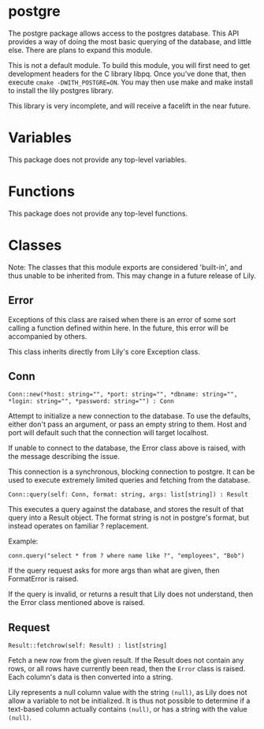 postgre
=======

The postgre package allows access to the postgres database. This API provides a way of doing the most basic querying of the database, and little else. There are plans to expand this module.

This is not a default module. To build this module, you will first need to get development headers for the C library libpq. Once you've done that, then execute `cmake -DWITH_POSTGRE=ON`. You may then use make and make install to install the lily postgres library.

This library is very incomplete, and will receive a facelift in the near future.

# Variables

This package does not provide any top-level variables.

# Functions

This package does not provide any top-level functions.

# Classes

Note: The classes that this module exports are considered 'built-in', and thus unable to be inherited from. This may change in a future release of Lily.

## Error

Exceptions of this class are raised when there is an error of some sort calling a function defined within here. In the future, this error will be accompanied by others.

This class inherits directly from Lily's core Exception class.

## Conn

`Conn::new(*host: string="", *port: string="", *dbname: string="", *login: string="", *password: string="") : Conn`

Attempt to initialize a new connection to the database. To use the defaults, either don't pass an argument, or pass an empty string to them. Host and port will default such that the connection will target localhost.

If unable to connect to the database, the Error class above is raised, with the message describing the issue.

This connection is a synchronous, blocking connection to postgre. It can be used to execute extremely limited queries and fetching from the database.


`Conn::query(self: Conn, format: string, args: list[string]) : Result`

This executes a query against the database, and stores the result of that query into a Result object. The format string is not in postgre's format, but instead operates on familiar ? replacement.

Example:

```
conn.query("select * from ? where name like ?", "employees", "Bob")
```

If the query request asks for more args than what are given, then FormatError is raised.

If the query is invalid, or returns a result that Lily does not understand, then the Error class mentioned above is raised.

## Request

`Result::fetchrow(self: Result) : list[string]`

Fetch a new row from the given result. If the Result does not contain any rows, or all rows have currently been read, then the `Error` class is raised. Each column's data is then converted into a string.

Lily represents a null column value with the string `(null)`, as Lily does not allow a variable to not be initialized. It is thus not possible to determine if a text-based column actually contains `(null)`, or has a string with the value `(null)`.
